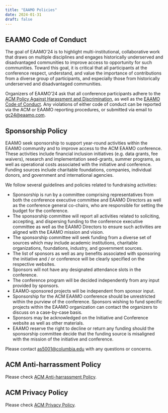 ```yaml
---
title: "EAAMO Policies"
date: 2024-01-31
draft: false
---
```


## EAAMO Code of Conduct

The goal of EAAMO’24 is to highlight multi-institutional, collaborative work that draws on multiple disciplines and engages historically underserved and disadvantaged communities to improve access to opportunity for such communities. Toward this goal, it is critical that all participants at the conference respect, understand, and value the importance of contributions from a diverse group of participants, and especially those from historically underserved and disadvantaged communities. 

Organizers of EAAMO’24 ask that all conference participants adhere to the [ACM Policy Against Harassment and Discrimination](https://www.acm.org/special-interest-groups/volunteer-resources/officers-manual/policy-against-discrimination-and-harassment), as well as the [EAAMO Code of Conduct](https://www.eaamo.org/policies). Any violations of either code of conduct can be reported via the ACM or EAAMO reporting procedures, or submitted via email to gc24@eaamo.com.

## Sponsorship Policy

EAAMO seek sponsorship to support year-round activities within the EAAMO community and to improve access to the ACM EAAMO conference. These activities include financial inclusion initiatives (e.g. data grants, fee waivers), research and implementation seed-grants, summer programs, as well as operational costs associated with the initiative and conference. Funding sources include charitable foundations, companies, individual donors, and government and international agencies. 

We follow several guidelines and policies related to fundraising activities: 
* Sponsorship is run by a committee comprising representatives from both the conference executive committee and EAAMO Directors as well as the conference general co-chairs, who are responsible for setting the budget for the conference. 
* The sponsorship committee will report all activities related to soliciting, accepting, and dispersing funding to the conference executive committee as well as the EAAMO Directors to ensure such activities are aligned with the EAAMO mission and vision. 
* The sponsorship committee will seek funding from a diverse set of sources which may include academic institutions, charitable organizations, foundations, industry, and government sources. 
* The list of sponsors as well as any benefits associated with sponsoring the initiative and / or conference will be clearly specified on the respective websites. 
* Sponsors will not have any designated attendance slots in the conference. 
* The conference program will be decided independently from any input provided by sponsors.
* EAAMO-sponsored projects will be independent from sponsor input.
* Sponsorship for the ACM EAAMO conference should be unrestricted within the purview of the conference. Sponsors wishing to fund specific projects within the EAAMO organization can contact the organizers to discuss on a case-by-case basis.  
* Sponsors may be acknowledged on the Initiative and Conference website as well as other materials. 
* EAAMO reserve the right to decline or return any funding should the sponsorship committee decide that the funding source is misaligned with the mission of the initiative and conference. 

Please contact as5001@columbia.edu with any questions or concerns. 

## ACM Anti-harrassment Policy
Please check [ACM Anti-harrassment Policy](https://www.acm.org/about-acm/policy-against-harassment).

## ACM Privacy Policy
Please check [ACM Privacy Policy](https://www.acm.org/about-acm/privacy-policy).

